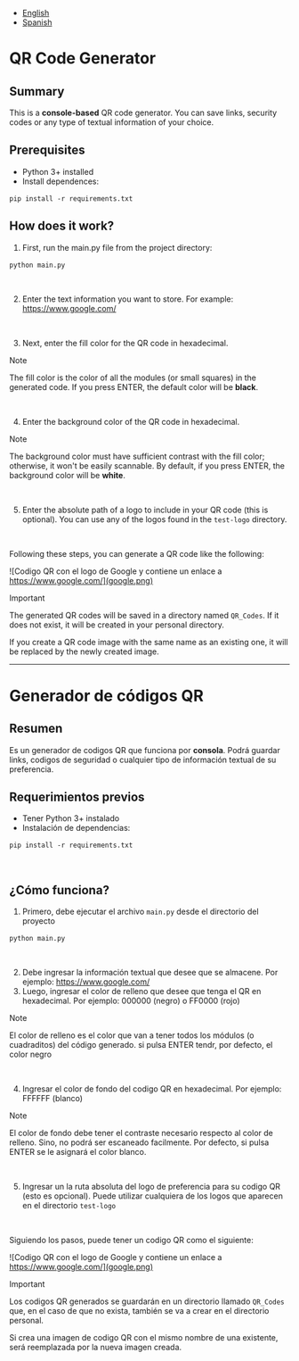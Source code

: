 - [English](/README.md/#qr-code-generator)
- [Spanish](/README.md/#generador-de-códigos-qr)

# QR Code Generator

## Summary
This is a **console-based** QR code generator.
You can save links, security codes or any type of textual information of your choice.

## Prerequisites
- Python 3+ installed
- Install dependences:
```
pip install -r requirements.txt
```

## How does it work?
1. First, run the main.py file from the project directory:
```
python main.py
```
&nbsp;

2. Enter the text information you want to store. For example: https://www.google.com/

   &nbsp;

3. Next, enter the fill color for the QR code in hexadecimal.

> [!NOTE]
> The fill color is the color of all the modules (or small squares) in the generated code.
If you press ENTER, the default color will be **black**.

&nbsp;

4. Enter the background color of the QR code in hexadecimal.

> [!NOTE]
> The background color must have sufficient contrast with the fill color; otherwise, it won't be easily scannable.
By default, if you press ENTER, the background color will be **white**.

&nbsp;

5. Enter the absolute path of a logo to include in your QR code (this is optional).
You can use any of the logos found in the `test-logo` directory.

&nbsp;

Following these steps, you can generate a QR code like the following:

![Codigo QR con el logo de Google y contiene un enlace a https://www.google.com/](google.png)

> [!IMPORTANT]
> The generated QR codes will be saved in a directory named `QR_Codes`. If it does not exist, it will be created in your personal directory.
>
> If you create a QR code image with the same name as an existing one, it will be replaced by the newly created image.

---

# Generador de códigos QR

## Resumen
Es un generador de codigos QR que funciona por **consola**.
Podrá guardar links, codigos de seguridad o cualquier tipo de información textual de su preferencia.

## Requerimientos previos
- Tener Python 3+ instalado
- Instalación de dependencias:
```
pip install -r requirements.txt
```

&nbsp;

## ¿Cómo funciona?
1. Primero, debe ejecutar el archivo `main.py` desde el directorio del proyecto
```
python main.py
```

&nbsp;

2. Debe ingresar la información textual que desee que se almacene. Por ejemplo: https://www.google.com/ &nbsp;
3. Luego, ingresar el color de relleno que desee que tenga el QR en
hexadecimal. Por ejemplo: 000000 (negro) o FF0000 (rojo)

> [!NOTE]
> El color de relleno es el color que van a tener todos los módulos (o cuadraditos)
del código generado. si pulsa ENTER tendr, por defecto, el color negro 

&nbsp;

4. Ingresar el color de fondo del codigo QR en hexadecimal. Por ejemplo:
FFFFFF (blanco)

> [!NOTE]
> El color de fondo debe tener el contraste necesario respecto al color de relleno. Sino, no podrá ser escaneado facilmente.
Por defecto, si pulsa ENTER se le asignará el color blanco.

&nbsp;

5. Ingresar un la ruta absoluta del logo de preferencia para su codigo QR (esto es opcional). Puede
utilizar cualquiera de los logos que aparecen en el directorio `test-logo`

&nbsp;

Siguiendo los pasos, puede tener un codigo QR como el siguiente:

![Codigo QR con el logo de Google y contiene un enlace a https://www.google.com/](google.png)


> [!IMPORTANT]
> Los codigos QR generados se guardarán en un directorio llamado `QR_Codes`  que, en el caso de que no exista, también 
se va a crear en el directorio personal.
>
> Si crea una imagen de codigo QR con el mismo nombre de una existente, será reemplazada por la nueva imagen creada.

